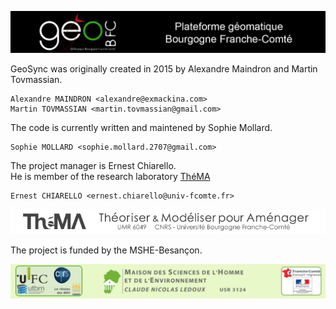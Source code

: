 ![Plateforme géomatique de Bourgogne Franche-Comté GeoBFC](images/geobfc.jpg)

GeoSync was originally created in 2015 by Alexandre Maindron and Martin Tovmassian.

    Alexandre MAINDRON <alexandre@exmackina.com>
    Martin TOVMASSIAN <martin.tovmassian@gmail.com>

The code is currently written and maintened by Sophie Mollard.

    Sophie MOLLARD <sophie.mollard.2707@gmail.com>

The project manager is Ernest Chiarello.  
He is member of the research laboratory [ThéMA](http://thema.univ-fcomte.fr/)

    Ernest CHIARELLO <ernest.chiarello@univ-fcomte.fr>

![Théma](images/théma.jpg)

The project is funded by the MSHE-Besançon.

![MSHE-Besançon](images/mshe.png)

